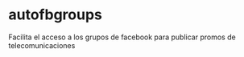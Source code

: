 # autofbgroups
Facilita el acceso a los grupos de facebook para publicar promos de telecomunicaciones
